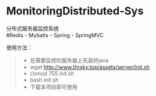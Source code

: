 # MonitoringDistributed-Sys

分布式服务器监控系统   
#Redis - Mybatis - Spring - SpringMVC

使用方法：   
>* 在需要监控的服务器上先装好java
>* wget http://www.thrsky.top/assets/server/init.sh
>* chmod 755 init.sh
>* bash init.sh
>* 下载本项目即可使用 
